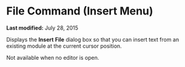
# File Command (Insert Menu)

 **Last modified:** July 28, 2015

Displays the  **Insert** **File** dialog box so that you can insert text from an existing module at the current cursor position.

Not available when no editor is open.

